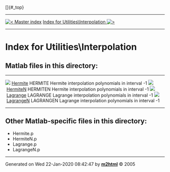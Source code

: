 []{#_top}

  ------------------------------------------------------------ -----------------------------------------------------------------------------
  [![\<](../../left.png) Master index](../../FEDEASLab.html)     [Index for Utilities\\Interpolation ![\>](../../right.png)](FEDEASLab.html)
  ------------------------------------------------------------ -----------------------------------------------------------------------------

# Index for Utilities\\Interpolation

## Matlab files in this directory:

  ------------------------------------------------------- -------------------------------------------------------------
  ![](../../matlabicon.gif) [Hermite](Hermite.html)       HERMITE Hermite interpolation polynomials in interval -1
  ![](../../matlabicon.gif) [HermiteN](HermiteN.html)     HERMITEN Hermite interpolation polynomials in interval -1
  ![](../../matlabicon.gif) [Lagrange](Lagrange.html)     LAGRANGE Lagrange interpolation polynomials in interval -1
  ![](../../matlabicon.gif) [LagrangeN](LagrangeN.html)   LAGRANGEN Lagrange interpolation polynomials in interval -1
  ------------------------------------------------------- -------------------------------------------------------------

## Other Matlab-specific files in this directory:

-   Hermite.p
-   HermiteN.p
-   Lagrange.p
-   LagrangeN.p

------------------------------------------------------------------------

Generated on Wed 22-Jan-2020 08:42:47 by
**[m2html](http://www.artefact.tk/software/matlab/m2html/ "Matlab Documentation in HTML")**
© 2005
